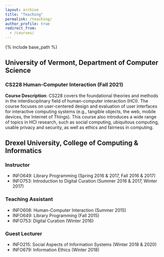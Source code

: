 ```yaml
---
layout: archive
title: "Teaching"
permalink: /teaching/
author_profile: true
redirect_from:
  - /courses/
---
```


{% include base_path %}

## University of Vermont, Department of Computer Science

### CS228 Human-Computer Interaction (Fall 2021)
**Course Description**: CS228 covers the foundational theories and methods in the interdisciplinary field of human-computer interaction (HCI). The course focuses on user-centered design and evaluation of user interfaces for interactive computing systems (e.g., tangible objects, the web, mobile devices, the Internet of Things). This course also introduces a wide range of topics in HCI research, such as social computing, ubiquitous computing, usable privacy and security, as well as ethics and fairness in computing.

## Drexel University, College of Computing & Informatics
### Instructor
* INFO649: Library Programming (Spring 2016 & 2017, Fall 2016 & 2017)
* INFO753: Introduction to Digital Curation (Summer 2016 & 2017, Winter 2017)

### Teaching Assistant
* INFO608: Human-Computer Interaction (Summer 2015)
* INFO649: Library Programming (Fall 2015)
* INFO753: Digital Curation (Winter 2016)

### Guest Lecturer
* INFO215: Social Aspects of Information Systems (Winter 2018 & 2020)
* INFO679: Information Ethics (Winter 2018)
